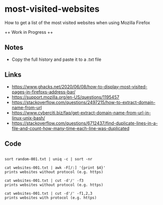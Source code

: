 # most-visited-websites
How to get a list of the most visited websites when using Mozilla Firefox

++ Work in Progress ++

## Notes
- Copy the full history and paste it to a .txt file

## Links
- https://www.ghacks.net/2020/06/08/how-to-display-most-visited-pages-in-firefoxs-address-bar/
- https://support.mozilla.org/en-US/questions/1195457
- https://stackoverflow.com/questions/2497215/how-to-extract-domain-name-from-url
- https://www.cyberciti.biz/faq/get-extract-domain-name-from-url-in-linux-unix-bash/
- https://stackoverflow.com/questions/6712437/find-duplicate-lines-in-a-file-and-count-how-many-time-each-line-was-duplicated

## Code

```

sort random-001.txt | uniq -c | sort -nr

cat websites-001.txt | awk -F[/:] '{print $4}'
prints websites without protocol (e.g. https)

cat websites-001.txt | cut -d'/' -f3
prints websites without protocol (e.g. https)

cat websites-001.txt | cut -d'/' -f1,2,3
prints websites with protocol (e.g. https)

```
